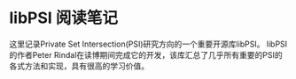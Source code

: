 # libPSI 阅读笔记

这里记录Private Set Intersection(PSI)研究方向的一个重要开源库libPSI。 libPSI的作者Peter Rindal在读博期间完成它的开发，该库汇总了几乎所有重要的PSI的各式方法和实现，具有很高的学习价值。
